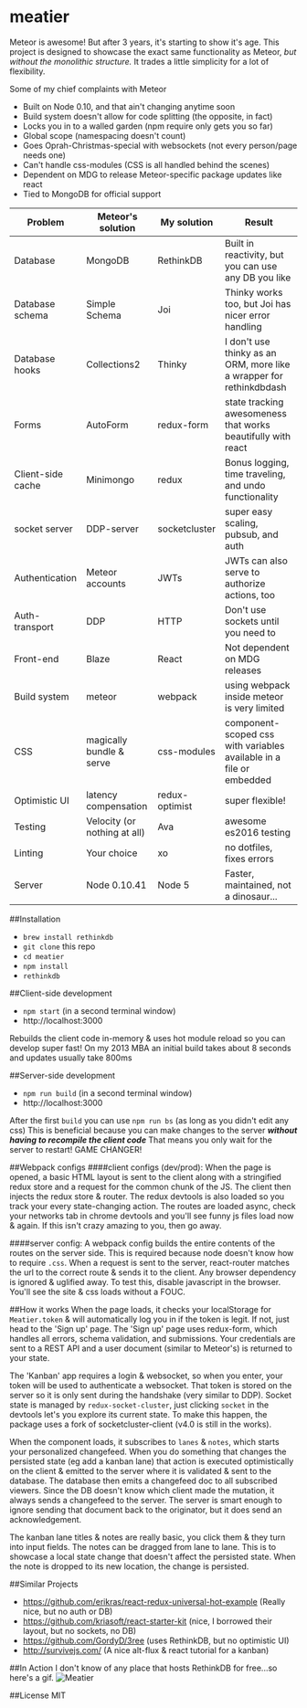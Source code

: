 # meatier

Meteor is awesome! But after 3 years, it's starting to show it's age. This project is designed to showcase 
the exact same functionality as Meteor, *but without the monolithic structure.* 
It trades a little simplicity for a lot of flexibility.

Some of my chief complaints with Meteor
 - Built on Node 0.10, and that ain't changing anytime soon
 - Build system doesn't allow for code splitting (the opposite, in fact)
 - Locks you in to a walled garden (npm require only gets you so far)
 - Global scope (namespacing doesn't count)
 - Goes Oprah-Christmas-special with websockets (not every person/page needs one)
 - Can't handle css-modules (CSS is all handled behind the scenes)
 - Dependent on MDG to release Meteor-specific package updates like react
 - Tied to MongoDB for official support
 
| Problem           | Meteor's solution            | My solution    | Result                                                              |
|-------------------|------------------------------|----------------|---------------------------------------------------------------------|
| Database          | MongoDB                      | RethinkDB      | Built in reactivity, but you can use any DB you like                |
| Database schema   | Simple Schema                | Joi            | Thinky works too, but Joi has nicer error handling                  |
| Database hooks    | Collections2                 | Thinky         | I don't use thinky as an ORM, more like a wrapper for rethinkdbdash |
| Forms             | AutoForm                     | redux-form     | state tracking awesomeness that works beautifully with react        |
| Client-side cache | Minimongo                    | redux          | Bonus logging, time traveling, and undo functionality               |
| socket server     | DDP-server                   | socketcluster  | super easy scaling, pubsub, and auth                                |
| Authentication    | Meteor accounts              | JWTs           | JWTs can also serve to authorize actions, too                       |
| Auth-transport    | DDP                          | HTTP           | Don't use sockets until you need to                                 |
| Front-end         | Blaze                        | React          | Not dependent on MDG releases                                       |
| Build system      | meteor                       | webpack        | using webpack inside meteor is very limited                         |
| CSS               | magically bundle & serve     | css-modules    | component-scoped css with variables available in a file or embedded |
| Optimistic UI     | latency compensation         | redux-optimist | super flexible!                                                     |
| Testing           | Velocity (or nothing at all) | Ava            | awesome es2016 testing                                              |
| Linting           | Your choice                  | xo             | no dotfiles, fixes errors                                           |
| Server            | Node 0.10.41                 | Node 5         | Faster, maintained, not a dinosaur...                               |
 
##Installation
- `brew install rethinkdb`
- `git clone` this repo
- `cd meatier`
- `npm install`
- `rethinkdb`

##Client-side development
- `npm start` (in a second terminal window)
- http://localhost:3000

Rebuilds the client code in-memory & uses hot module reload so you can develop super fast!
On my 2013 MBA an initial build takes about 8 seconds and updates usually take 800ms

##Server-side development
- `npm run build` (in a second terminal window)
- http://localhost:3000

After the first `build` you can use `npm run bs` (as long as you didn't edit any css)
This is beneficial because you can make changes to the server ***without having to recompile the client code***
That means you only wait for the server to restart! GAME CHANGER!

##Webpack configs
####client configs (dev/prod):
When the page is opened, a basic HTML layout is sent to the client along with a stringified redux store and a request for the common chunk of the JS.
The client then injects the redux store & router. 
The redux devtools is also loaded so you track your every state-changing action. 
The routes are loaded async, check your networks tab in chrome devtools and you'll see funny js files load now & again. 
If this isn't crazy amazing to you, then go away.

####server config:
A webpack config builds the entire contents of the routes on the server side.
This is required because node doesn't know how to require `.css`.
When a request is sent to the server, react-router matches the url to the correct route & sends it to the client.
Any browser dependency is ignored & uglified away.
To test this, disable javascript in the browser. You'll see the site & css loads without a FOUC.

##How it works
When the page loads, it checks your localStorage for `Meatier.token` & will automatically log you in if the token is legit. 
If not, just head to the 'Sign up' page. The 'Sign up' page uses redux-form, which handles all errors, schema validation,
and submissions. Your credentials are sent to a REST API and a user document (similar to Meteor's) is returned to your state.

The 'Kanban' app requires a login & websocket, so when you enter, your token will be used to authenticate a websocket.
That token is stored on the server so it is only sent during the handshake (very similar to DDP). Socket state is managed
by `redux-socket-cluster`, just clicking `socket` in the devtools let's you explore its current state. 
To make this happen, the package uses a fork of socketcluster-client (v4.0 is still in the works). 

When the component loads, it subscribes to `lanes` & `notes`, which starts your personalized changefeed.
When you do something that changes the persisted state (eg add a kanban lane) that action is executed
optimistically on the client & emitted to the server where it is validated & sent to the database. 
The database then emits a changefeed doc to all subscribed viewers.
Since the DB doesn't know which client made the mutation, it always sends a changefeed to the server.
The server is smart enough to ignore sending that document back to the originator, but it does send an acknowledgement.

The kanban lane titles & notes are really basic, you click them & they turn into input fields. 
The notes can be dragged from lane to lane. This is to showcase a local state change that doesn't affect the persisted state.
When the note is dropped to its new location, the change is persisted. 


##Similar Projects
 - https://github.com/erikras/react-redux-universal-hot-example (Really nice, but no auth or DB)
 - https://github.com/kriasoft/react-starter-kit (nice, I borrowed their layout, but no sockets, no DB)
 - https://github.com/GordyD/3ree (uses RethinkDB, but no optimistic UI)
 - http://survivejs.com/ (A nice alt-flux & react tutorial for a kanban)

##In Action
I don't know of any place that hosts RethinkDB for free...so here's a gif. 
![Meatier](http://imgur.com/B3IErZr.gif)

##License
MIT




